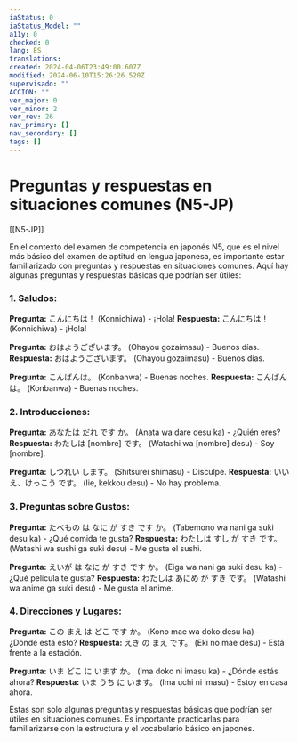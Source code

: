 ```yaml
---
iaStatus: 0
iaStatus_Model: ""
a11y: 0
checked: 0
lang: ES
translations: 
created: 2024-04-06T23:49:00.607Z
modified: 2024-06-10T15:26:26.520Z
supervisado: ""
ACCION: ""
ver_major: 0
ver_minor: 2
ver_rev: 26
nav_primary: []
nav_secondary: []
tags: []
---
```

# Preguntas y respuestas en situaciones comunes (N5-JP)

[[N5-JP]]

En el contexto del examen de competencia en japonés N5, que es el nivel más básico del examen de aptitud en lengua japonesa, es importante estar familiarizado con preguntas y respuestas en situaciones comunes. Aquí hay algunas preguntas y respuestas básicas que podrían ser útiles:

### 1. Saludos:

**Pregunta:** こんにちは！ (Konnichiwa) - ¡Hola! **Respuesta:** こんにちは！ (Konnichiwa) - ¡Hola!

**Pregunta:** おはようございます。 (Ohayou gozaimasu) - Buenos días. **Respuesta:** おはようございます。 (Ohayou gozaimasu) - Buenos días.

**Pregunta:** こんばんは。 (Konbanwa) - Buenas noches. **Respuesta:** こんばんは。 (Konbanwa) - Buenas noches.

### 2. Introducciones:

**Pregunta:** あなたは だれ です か。 (Anata wa dare desu ka) - ¿Quién eres? **Respuesta:** わたしは [nombre] です。 (Watashi wa [nombre] desu) - Soy [nombre].

**Pregunta:** しつれい します。 (Shitsurei shimasu) - Disculpe. **Respuesta:** いいえ、けっこう です。 (Iie, kekkou desu) - No hay problema.

### 3. Preguntas sobre Gustos:

**Pregunta:** たべもの は なに が すき です か。 (Tabemono wa nani ga suki desu ka) - ¿Qué comida te gusta? **Respuesta:** わたしは すし が すき です。 (Watashi wa sushi ga suki desu) - Me gusta el sushi.

**Pregunta:** えいが は なに が すき です か。 (Eiga wa nani ga suki desu ka) - ¿Qué película te gusta? **Respuesta:** わたしは あにめ が すき です。 (Watashi wa anime ga suki desu) - Me gusta el anime.

### 4. Direcciones y Lugares:

**Pregunta:** この まえ は どこ です か。 (Kono mae wa doko desu ka) - ¿Dónde está esto? **Respuesta:** えき の まえ です。 (Eki no mae desu) - Está frente a la estación.

**Pregunta:** いま どこ に います か。 (Ima doko ni imasu ka) - ¿Dónde estás ahora? **Respuesta:** いま うち に います。 (Ima uchi ni imasu) - Estoy en casa ahora.

Estas son solo algunas preguntas y respuestas básicas que podrían ser útiles en situaciones comunes. Es importante practicarlas para familiarizarse con la estructura y el vocabulario básico en japonés.